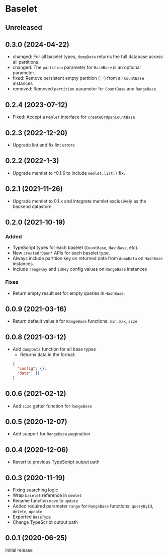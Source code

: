 # Baselet

## Unreleased

## 0.3.0 (2024-04-22)

- changed: For all baselet types, `dumpData` returns the full database across all partitions.
- changed: The `partition` parameter for `HashBase` is an optional parameter.
- fixed: Remove persistent empty partition (`''`) from all `CountBase` instances
- removed: Removed `partition` parameter for `CountBase` and `RangeBase`.

## 0.2.4 (2023-07-12)

- Fixed: Accept a `Memlet` interface for `createOrOpenCountBase`

## 0.2.3 (2022-12-20)

- Upgrade lint and fix lint errors

## 0.2.2 (2022-1-3)

- Upgrade memlet to ^0.1.6 to include `memlet.list()` fix.

## 0.2.1 (2021-11-26)

- Upgrade memlet to 0.1.x and integrate memlet exclusively as the backend datastore.

## 0.2.0 (2021-10-19)

### Added

- TypeScript types for each baselet (`CountBase`, `HashBase`, etc).
- New `createOrOpen*` APIs for each baselet type.
- Always include partition key on returned data from `dumpData` on `HashBase` instances.
- Include `rangeKey` and `idKey` config values on `RangeBase` instances

### Fixes

- Return empty result set for empty queries in `HashBase`.

## 0.0.9 (2021-03-16)

- Return default value `0` for `RangeBase` functions: `min`, `max`, `size`

## 0.0.8 (2021-03-12)

- Add `dumpData` function for all base types
  - Returns data in the format:
  ```json
  {
    "config": {},
    "data": {}
  }
  ```

## 0.0.6 (2021-02-12)

- Add `size` getter function for `RangeBase`

## 0.0.5 (2020-12-07)

- Add support for `RangeBase` pagination

## 0.0.4 (2020-12-06)

- Revert to previous TypeScript output path

## 0.0.3 (2020-11-19)

- Fixing searching logic
- Wrap `baselet` reference in `memlet`
- Rename function `move` to `update`
- Added required parameter `range` for `RangeBase` functions: `queryById`, `delete`, `update`
- Exported `BaseType`
- Change TypeScript output path

## 0.0.1 (2020-06-25)

Initial release
